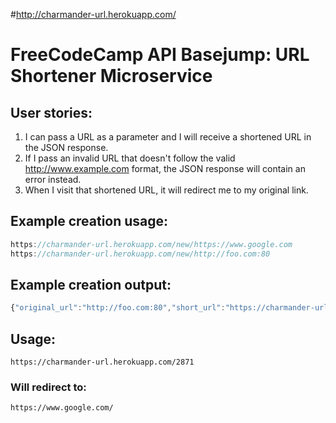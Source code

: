 #http://charmander-url.herokuapp.com/

# FreeCodeCamp API Basejump: URL Shortener Microservice
## User stories:
1. I can pass a URL as a parameter and I will receive a shortened URL in the JSON response.
2. If I pass an invalid URL that doesn't follow the valid http://www.example.com format, the JSON response will contain an error instead.
3. When I visit that shortened URL, it will redirect me to my original link.

## Example creation usage:

```js
https://charmander-url.herokuapp.com/new/https://www.google.com
https://charmander-url.herokuapp.com/new/http://foo.com:80
```

## Example creation output:

```js
{"original_url":"http://foo.com:80","short_url":"https://charmander-url.herokuapp.com/8170"}
```

## Usage:

```
https://charmander-url.herokuapp.com/2871
```

### Will redirect to:

```
https://www.google.com/
```

